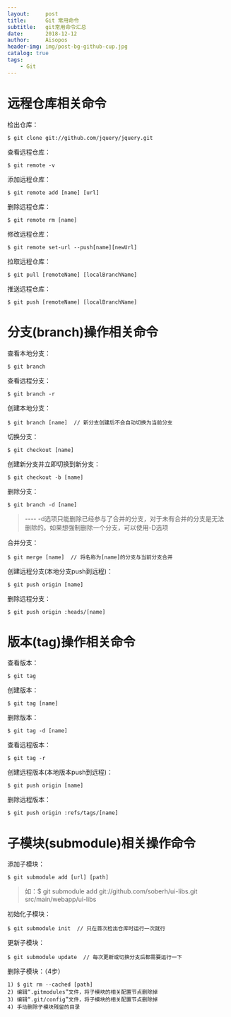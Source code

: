 ```yaml
---
layout:     post
title:      Git 常用命令
subtitle:   git常用命令汇总
date:       2018-12-12
author:     Aisopos
header-img: img/post-bg-github-cup.jpg
catalog: true
tags:
    - Git
---
```


# 远程仓库相关命令

检出仓库：

    $ git clone git://github.com/jquery/jquery.git

查看远程仓库：

    $ git remote -v

添加远程仓库：

    $ git remote add [name] [url]

删除远程仓库：

    $ git remote rm [name]

修改远程仓库：

    $ git remote set-url --push[name][newUrl]

拉取远程仓库：

    $ git pull [remoteName] [localBranchName]

推送远程仓库：

    $ git push [remoteName] [localBranchName]

# 分支(branch)操作相关命令

查看本地分支：

    $ git branch

查看远程分支：

    $ git branch -r

创建本地分支：

    $ git branch [name]  // 新分支创建后不会自动切换为当前分支

切换分支：

    $ git checkout [name]

创建新分支并立即切换到新分支：

    $ git checkout -b [name]

删除分支：

    $ git branch -d [name]
    
> ---- -d选项只能删除已经参与了合并的分支，对于未有合并的分支是无法删除的。如果想强制删除一个分支，可以使用-D选项

合并分支：

    $ git merge [name]  // 将名称为[name]的分支与当前分支合并

创建远程分支(本地分支push到远程)：

    $ git push origin [name]

删除远程分支：

    $ git push origin :heads/[name]

# 版本(tag)操作相关命令

查看版本：

    $ git tag

创建版本：

    $ git tag [name]

删除版本：

    $ git tag -d [name]

查看远程版本：

    $ git tag -r

创建远程版本(本地版本push到远程)：

    $ git push origin [name]

删除远程版本：

    $ git push origin :refs/tags/[name]

# 子模块(submodule)相关操作命令

添加子模块：

    $ git submodule add [url] [path]

> 如：$ git submodule add git://github.com/soberh/ui-libs.git src/main/webapp/ui-libs

初始化子模块：

    $ git submodule init  // 只在首次检出仓库时运行一次就行

更新子模块：

    $ git submodule update  // 每次更新或切换分支后都需要运行一下

删除子模块：（4步）

    1) $ git rm --cached [path]
    2) 编辑“.gitmodules”文件，将子模块的相关配置节点删除掉
    3) 编辑“.git/config”文件，将子模块的相关配置节点删除掉
    4) 手动删除子模块残留的目录

